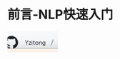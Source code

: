 # 前言-NLP快速入门

![image-20250620142614542](https://raw.githubusercontent.com/Yzitong/LLM-Mastery-Journey/main/images/image-20250620142614542.png)
